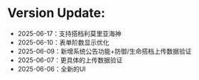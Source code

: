 # Version Update:
- 2025-06-17：支持搭档利莫里亚海神
- 2025-06-10：表单阶数显示优化
- 2025-06-09：新增系统公告功能+防御/生命搭档上传数据验证
- 2025-06-07：更具体的上传数据验证
- 2025-06-06：全新的UI
